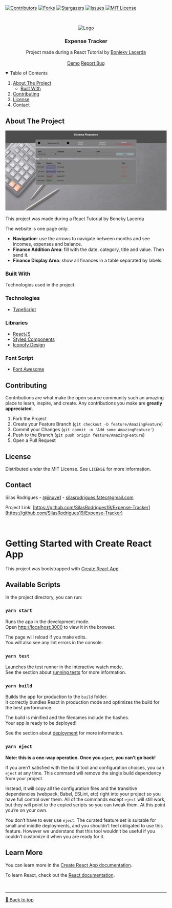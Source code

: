 [![Contributors][contributors-shield]][contributors-url]
[![Forks][forks-shield]][forks-url]
[![Stargazers][stars-shield]][stars-url]
[![Issues][issues-shield]][issues-url]
[![MIT License][license-shield]][license-url]


<!-- PROJECT LOGO -->
<br />
<p align="center">
  <a href="https://github.com/SilasRodrigues19/Expense-Tracker">
    <img src="https://appmasters.io/static/react-47ce6e77f039020ee2e76a10c1e988e9.png" alt="Logo" width="80" height="80">
  </a>

  <h3 align="center">Expense Tracker</h3>

  <p align="center">
    Project made during a React Tutorial by <a href="https://www.youtube.com/watch?v=4GB6oixcDEo&list=PL_kvSTSEFm2CwHCtvTk0llGDvM0L2jx3O">Bonieky Lacerda</a>
    <br />
    <br />
    <a href="https://photo-gallery-two.vercel.app/">Demo</a>
    <a href="https://github.com/SilasRodrigues19/Expense-Tracker/issues">Report Bug</a>
  </p>
</p>

<!-- TABLE OF CONTENTS -->
<details open="open">
  <summary>Table of Contents</summary>
  <ol>
    <li>
      <a href="#about-the-project">About The Project</a>
      <ul>
        <li><a href="#built-with">Built With</a></li>
      </ul>
    </li>
    <li><a href="#contributing">Contributing</a></li>
    <li><a href="#license">License</a></li>
    <li><a href="#contact">Contact</a></li>
  </ol>
</details>

<!-- ABOUT THE PROJECT -->
## About The Project

[![Preview][product-screenshot]](https://github.com/SilasRodrigues19/Expense-Tracker/blob/main/public/preview.png?raw=true)

This project was made during a React Tutorial by Boneky Lacerda

The website is one page only:
* **Navigation**: use the arrows to navigate between months and see incomes, expenses and balance.
* **Finance Addition Area**: fill with the date, category, title and value. Then send it.
* **Finance Display Area**: show all finances in a table separated by labels.
### Built With

Technologies used in the project.

### Technologies
* [TypeScript](https://www.typescriptlang.org/)

### Libraries
* [ReactJS](https://pt-br.reactjs.org/)
* [Styled Components](https://styled-components.com/)
* [Iconofy Design](https://iconify.design/)

### Font Script
* [Font Awesome](https://fontawesome.com)

<!-- CONTRIBUTING -->
## Contributing

Contributions are what make the open source community such an amazing place to learn, inspire, and create. Any contributions you make are **greatly appreciated**.

1. Fork the Project
2. Create your Feature Branch (`git checkout -b feature/AmazingFeature`)
3. Commit your Changes (`git commit -m 'Add some AmazingFeature'`)
4. Push to the Branch (`git push origin feature/AmazingFeature`)
5. Open a Pull Request


<!-- LICENSE -->
## License

Distributed under the MIT License. See `LICENSE` for more information.


<!-- CONTACT -->
## Contact

Silas Rodrigues - [@jinuye1](https://twitter.com/jinuye1) - silasrodrigues.fatec@gmail.com

Project Link: [https://github.com/SilasRodrigues19/Expense-Tracker](https://github.com/SilasRodrigues19/Expense-Tracker) <br>



<!-- MARKDOWN LINKS & IMAGES -->
<!-- https://www.markdownguide.org/basic-syntax/#reference-style-links -->
[contributors-shield]: https://img.shields.io/github/contributors/SilasRodrigues19/Expense-Tracker.svg?style=for-the-badge
[contributors-url]: https://github.com/SilasRodrigues19/Expense-Tracker/graphs/contributors
[forks-shield]: https://img.shields.io/github/forks/SilasRodrigues19/Expense-Tracker.svg?style=for-the-badge
[forks-url]: https://github.com/SilasRodrigues19/Expense-Tracker/network/members
[stars-shield]: https://img.shields.io/github/stars/SilasRodrigues19/Expense-Tracker.svg?style=for-the-badge
[stars-url]: https://github.com/SilasRodrigues19/Expense-Tracker/stargazers
[issues-shield]: https://img.shields.io/github/issues/SilasRodrigues19/Expense-Tracker.svg?style=for-the-badge
[issues-url]: https://github.com/SilasRodrigues19/Expense-Tracker/issues
[license-shield]: https://img.shields.io/github/license/SilasRodrigues19/Expense-Tracker.svg?style=for-the-badge
[license-url]: https://github.com/SilasRodrigues19/Expense-Tracker/blob/master/LICENSE
[product-screenshot]: https://github.com/SilasRodrigues19/Expense-Tracker/blob/main/public/preview.png?raw=true
[license-url]: https://github.com/SilasRodrigues19/Expense-Tracker/blob/master/LICENSE

<br>

# Getting Started with Create React App

This project was bootstrapped with [Create React App](https://github.com/facebook/create-react-app).

## Available Scripts

In the project directory, you can run:

### `yarn start`

Runs the app in the development mode.\
Open [http://localhost:3000](http://localhost:3000) to view it in the browser.

The page will reload if you make edits.\
You will also see any lint errors in the console.

### `yarn test`

Launches the test runner in the interactive watch mode.\
See the section about [running tests](https://facebook.github.io/create-react-app/docs/running-tests) for more information.

### `yarn build`

Builds the app for production to the `build` folder.\
It correctly bundles React in production mode and optimizes the build for the best performance.

The build is minified and the filenames include the hashes.\
Your app is ready to be deployed!

See the section about [deployment](https://facebook.github.io/create-react-app/docs/deployment) for more information.

### `yarn eject`

**Note: this is a one-way operation. Once you `eject`, you can’t go back!**

If you aren’t satisfied with the build tool and configuration choices, you can `eject` at any time. This command will remove the single build dependency from your project.

Instead, it will copy all the configuration files and the transitive dependencies (webpack, Babel, ESLint, etc) right into your project so you have full control over them. All of the commands except `eject` will still work, but they will point to the copied scripts so you can tweak them. At this point you’re on your own.

You don’t have to ever use `eject`. The curated feature set is suitable for small and middle deployments, and you shouldn’t feel obligated to use this feature. However we understand that this tool wouldn’t be useful if you couldn’t customize it when you are ready for it.

## Learn More

You can learn more in the [Create React App documentation](https://facebook.github.io/create-react-app/docs/getting-started).

To learn React, check out the [React documentation](https://reactjs.org/).

<br><hr>
[🔼 Back to top](#Expense-Tracker)